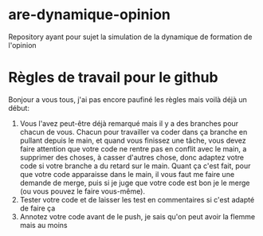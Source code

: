 # are-dynamique-opinion
Repository ayant pour sujet la simulation de la dynamique de formation de l'opinion

# Règles de travail pour le github
Bonjour a vous tous, j'ai pas encore paufiné les règles mais voilà déjà un début:
1) Vous l'avez peut-être déjà remarqué mais il y a des branches pour chacun de vous.
   Chacun pour travailler va coder dans ça branche en pullant depuis le main, et quand vous finissez une tâche,
   vous devez faire attention que votre code ne rentre pas en conflit avec le main, a supprimer des choses,
   à casser d'autres chose, donc adaptez votre code si votre branche a du retard sur le main.
   Quant ça c'est fait, pour que votre code apparaisse dans le main, il vous faut me faire une demande de merge,
   puis si je juge que votre code est bon je le merge (ou vous pouvez le faire vous-même).
3) Tester votre code et de laisser les test en commentaires si c'est adapté de faire ça
4) Annotez votre code avant de le push, je sais qu'on peut avoir la flemme mais au moins
